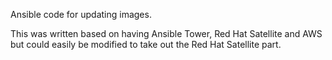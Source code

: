 Ansible code for updating images.

This was written based on having Ansible Tower, Red Hat Satellite and AWS but could easily be modified to take out the Red Hat Satellite part.

